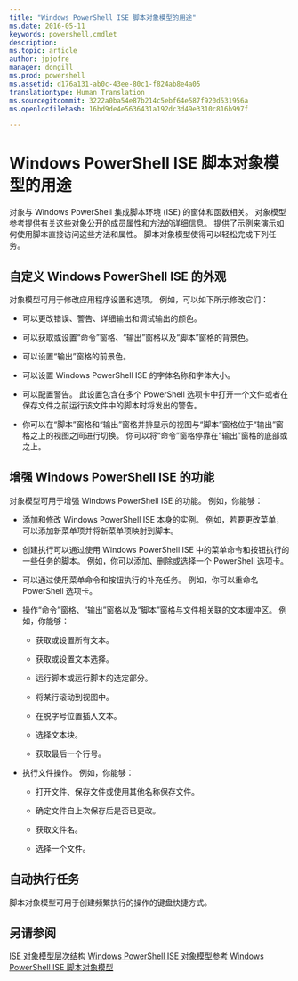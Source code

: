 ```yaml
---
title: "Windows PowerShell ISE 脚本对象模型的用途"
ms.date: 2016-05-11
keywords: powershell,cmdlet
description: 
ms.topic: article
author: jpjofre
manager: dongill
ms.prod: powershell
ms.assetid: d176a131-ab0c-43ee-80c1-f824ab8e4a05
translationtype: Human Translation
ms.sourcegitcommit: 3222a0ba54e87b214c5ebf64e587f920d531956a
ms.openlocfilehash: 16bd9de4e5636431a192dc3d49e3310c816b997f

---
```


# Windows PowerShell ISE 脚本对象模型的用途
  对象与 Windows PowerShell 集成脚本环境 (ISE) 的窗体和函数相关。 对象模型参考提供有关这些对象公开的成员属性和方法的详细信息。 提供了示例来演示如何使用脚本直接访问这些方法和属性。 脚本对象模型使得可以轻松完成下列任务。

## 自定义 Windows PowerShell ISE 的外观
 对象模型可用于修改应用程序设置和选项。 例如，可以如下所示修改它们：

-   可以更改错误、警告、详细输出和调试输出的颜色。

-   可以获取或设置“命令”窗格、“输出”窗格以及“脚本”窗格的背景色。

-   可以设置“输出”窗格的前景色。

-   可以设置 Windows PowerShell ISE 的字体名称和字体大小。

-   可以配置警告。 此设置包含在多个 PowerShell 选项卡中打开一个文件或者在保存文件之前运行该文件中的脚本时将发出的警告。

-   你可以在“脚本”窗格和“输出”窗格并排显示的视图与“脚本”窗格位于“输出”窗格之上的视图之间进行切换。 你可以将“命令”窗格停靠在“输出”窗格的底部或之上。

## 增强 Windows PowerShell ISE 的功能
 对象模型可用于增强 Windows PowerShell ISE 的功能。 例如，你能够：

-   添加和修改 Windows PowerShell ISE 本身的实例。 例如，若要更改菜单，可以添加新菜单项并将新菜单项映射到脚本。

-   创建执行可以通过使用 Windows PowerShell ISE 中的菜单命令和按钮执行的一些任务的脚本。 例如，你可以添加、删除或选择一个 PowerShell 选项卡。

-   可以通过使用菜单命令和按钮执行的补充任务。 例如，你可以重命名 PowerShell 选项卡。

-   操作“命令”窗格、“输出”窗格以及“脚本”窗格与文件相关联的文本缓冲区。 例如，你能够：

    -   获取或设置所有文本。

    -   获取或设置文本选择。

    -   运行脚本或运行脚本的选定部分。

    -   将某行滚动到视图中。

    -   在脱字号位置插入文本。

    -   选择文本块。

    -   获取最后一个行号。

-   执行文件操作。 例如，你能够：

    -   打开文件、保存文件或使用其他名称保存文件。

    -   确定文件自上次保存后是否已更改。

    -   获取文件名。

    -   选择一个文件。

## 自动执行任务
 脚本对象模型可用于创建频繁执行的操作的键盘快捷方式。

## 另请参阅
 [ISE 对象模型层次结构](The-ISE-Object-Model-Hierarchy.md) 
 [Windows PowerShell ISE 对象模型参考](Windows-PowerShell-ISE-Object-Model-Reference.md) 
 [Windows PowerShell ISE 脚本对象模型](The-Windows-PowerShell-ISE-Scripting-Object-Model.md)

  



<!--HONumber=Aug16_HO4-->


